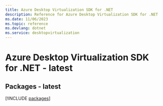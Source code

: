 ```yaml
---
title: Azure Desktop Virtualization SDK for .NET
description: Reference for Azure Desktop Virtualization SDK for .NET
ms.date: 11/06/2023
ms.topic: reference
ms.devlang: dotnet
ms.service: desktopvirtualization
---
```

# Azure Desktop Virtualization SDK for .NET - latest
## Packages - latest
[!INCLUDE [packages](desktop-virtualization-index.md)]
